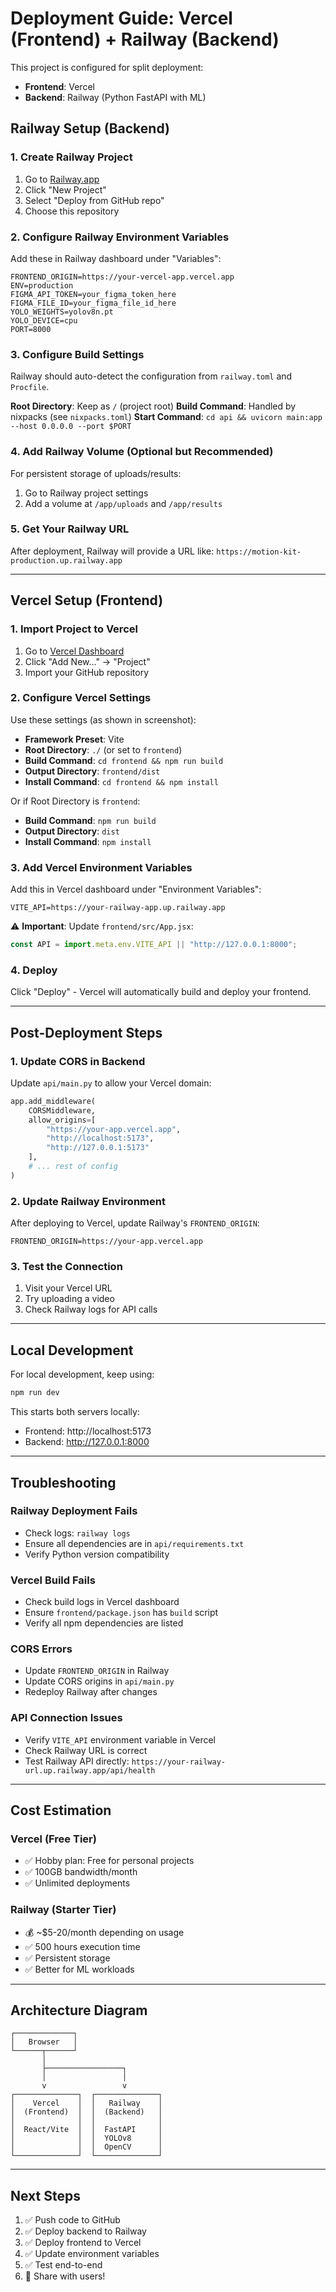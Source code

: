 # Deployment Guide: Vercel (Frontend) + Railway (Backend)

This project is configured for split deployment:
- **Frontend**: Vercel
- **Backend**: Railway (Python FastAPI with ML)

## Railway Setup (Backend)

### 1. Create Railway Project
1. Go to [Railway.app](https://railway.app)
2. Click "New Project"
3. Select "Deploy from GitHub repo"
4. Choose this repository

### 2. Configure Railway Environment Variables

Add these in Railway dashboard under "Variables":

```
FRONTEND_ORIGIN=https://your-vercel-app.vercel.app
ENV=production
FIGMA_API_TOKEN=your_figma_token_here
FIGMA_FILE_ID=your_figma_file_id_here
YOLO_WEIGHTS=yolov8n.pt
YOLO_DEVICE=cpu
PORT=8000
```

### 3. Configure Build Settings

Railway should auto-detect the configuration from `railway.toml` and `Procfile`.

**Root Directory**: Keep as `/` (project root)
**Build Command**: Handled by nixpacks (see `nixpacks.toml`)
**Start Command**: `cd api && uvicorn main:app --host 0.0.0.0 --port $PORT`

### 4. Add Railway Volume (Optional but Recommended)

For persistent storage of uploads/results:
1. Go to Railway project settings
2. Add a volume at `/app/uploads` and `/app/results`

### 5. Get Your Railway URL

After deployment, Railway will provide a URL like:
`https://motion-kit-production.up.railway.app`

---

## Vercel Setup (Frontend)

### 1. Import Project to Vercel
1. Go to [Vercel Dashboard](https://vercel.com/dashboard)
2. Click "Add New..." → "Project"
3. Import your GitHub repository

### 2. Configure Vercel Settings

Use these settings (as shown in screenshot):

- **Framework Preset**: Vite
- **Root Directory**: `./` (or set to `frontend`)
- **Build Command**: `cd frontend && npm run build`
- **Output Directory**: `frontend/dist`
- **Install Command**: `cd frontend && npm install`

Or if Root Directory is `frontend`:
- **Build Command**: `npm run build`
- **Output Directory**: `dist`
- **Install Command**: `npm install`

### 3. Add Vercel Environment Variables

Add this in Vercel dashboard under "Environment Variables":

```
VITE_API=https://your-railway-app.up.railway.app
```

⚠️ **Important**: Update `frontend/src/App.jsx`:

```javascript
const API = import.meta.env.VITE_API || "http://127.0.0.1:8000";
```

### 4. Deploy

Click "Deploy" - Vercel will automatically build and deploy your frontend.

---

## Post-Deployment Steps

### 1. Update CORS in Backend

Update `api/main.py` to allow your Vercel domain:

```python
app.add_middleware(
    CORSMiddleware,
    allow_origins=[
        "https://your-app.vercel.app",
        "http://localhost:5173",
        "http://127.0.0.1:5173"
    ],
    # ... rest of config
)
```

### 2. Update Railway Environment

After deploying to Vercel, update Railway's `FRONTEND_ORIGIN`:
```
FRONTEND_ORIGIN=https://your-app.vercel.app
```

### 3. Test the Connection

1. Visit your Vercel URL
2. Try uploading a video
3. Check Railway logs for API calls

---

## Local Development

For local development, keep using:
```bash
npm run dev
```

This starts both servers locally:
- Frontend: http://localhost:5173
- Backend: http://127.0.0.1:8000

---

## Troubleshooting

### Railway Deployment Fails
- Check logs: `railway logs`
- Ensure all dependencies are in `api/requirements.txt`
- Verify Python version compatibility

### Vercel Build Fails
- Check build logs in Vercel dashboard
- Ensure `frontend/package.json` has `build` script
- Verify all npm dependencies are listed

### CORS Errors
- Update `FRONTEND_ORIGIN` in Railway
- Update CORS origins in `api/main.py`
- Redeploy Railway after changes

### API Connection Issues
- Verify `VITE_API` environment variable in Vercel
- Check Railway URL is correct
- Test Railway API directly: `https://your-railway-url.up.railway.app/api/health`

---

## Cost Estimation

### Vercel (Free Tier)
- ✅ Hobby plan: Free for personal projects
- ✅ 100GB bandwidth/month
- ✅ Unlimited deployments

### Railway (Starter Tier)
- 💰 ~$5-20/month depending on usage
- ✅ 500 hours execution time
- ✅ Persistent storage
- ✅ Better for ML workloads

---

## Architecture Diagram

```
┌─────────────┐
│   Browser   │
└──────┬──────┘
       │
       ├─────────────────┐
       │                 │
       v                 v
┌──────────────┐  ┌──────────────┐
│    Vercel    │  │   Railway    │
│  (Frontend)  │  │  (Backend)   │
│              │  │              │
│  React/Vite  │  │  FastAPI     │
│              │  │  YOLOv8      │
│              │  │  OpenCV      │
└──────────────┘  └──────────────┘
```

---

## Next Steps

1. ✅ Push code to GitHub
2. ✅ Deploy backend to Railway
3. ✅ Deploy frontend to Vercel
4. ✅ Update environment variables
5. ✅ Test end-to-end
6. 🎉 Share with users!

